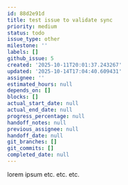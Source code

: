 ```yaml
---
id: 88d2e91d
title: test issue to validate sync
priority: medium
status: todo
issue_type: other
milestone: ''
labels: []
github_issue: 5
created: '2025-10-11T20:01:37.243267'
updated: '2025-10-14T17:04:40.609431'
assignee: ''
estimated_hours: null
depends_on: []
blocks: []
actual_start_date: null
actual_end_date: null
progress_percentage: null
handoff_notes: null
previous_assignee: null
handoff_date: null
git_branches: []
git_commits: []
completed_date: null
---
```


lorem ipsum etc. etc. etc.